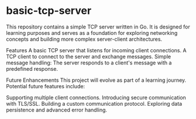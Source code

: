 # basic-tcp-server

This repository contains a simple TCP server written in Go. It is designed for learning purposes and serves as a foundation for exploring networking concepts and building more complex server-client architectures.

Features
A basic TCP server that listens for incoming client connections.
A TCP client to connect to the server and exchange messages.
Simple message handling: The server responds to a client's message with a predefined response.

Future Enhancements
This project will evolve as part of a learning journey. Potential future features include:

Supporting multiple client connections.
Introducing secure communication with TLS/SSL.
Building a custom communication protocol.
Exploring data persistence and advanced error handling.

